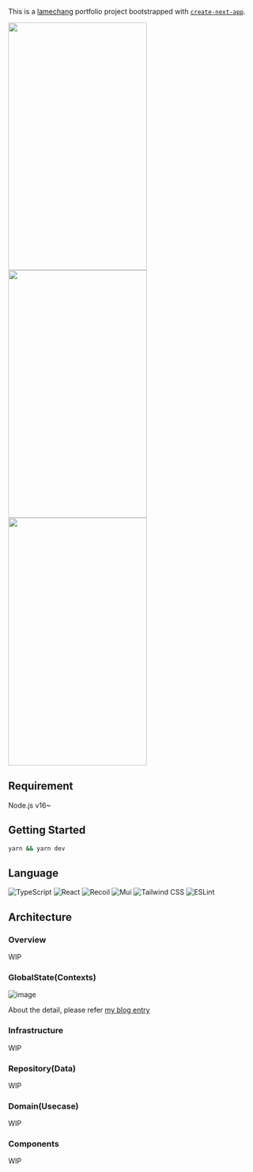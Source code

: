 This is a [lamechang](https://lamechang-dev.vercel.app/) portfolio project bootstrapped with [`create-next-app`](https://github.com/vercel/next.js/tree/canary/packages/create-next-app).


<p align="left">
  <img height="500px" width="280px" src="https://user-images.githubusercontent.com/57059766/212526922-cc91c24d-e564-4db8-9d82-356721aa96b7.png" />
  <img height="500px" width="280px" src="https://user-images.githubusercontent.com/57059766/212526956-b1540fc3-fabe-4858-a5f1-26b79ac4b1a1.png" />
  <img height="500px" width="280px" src="https://user-images.githubusercontent.com/57059766/213613263-551ca13f-7ecb-4dde-8989-f63f2c19159e.png" />
</p>


## Requirement
Node.js v16~

## Getting Started

```bash
yarn && yarn dev
```

## Language
![TypeScript](https://img.shields.io/badge/typescript-%23007ACC.svg?style=for-the-badge&logo=typescript&logoColor=white)
![React](https://img.shields.io/badge/react-%23149ECA.svg?style=for-the-badge&logo=react&logoColor=white)
![Recoil](https://img.shields.io/badge/recoil-%233678e5.svg?style=for-the-badge&logo=recoil&logoColor=white)
![Mui](https://img.shields.io/badge/mui-%23007FFF.svg?style=for-the-badge&logo=mui&logoColor=white)
![Tailwind CSS](https://img.shields.io/badge/tailwindcss-%2306B6D4.svg?style=for-the-badge&logo=tailwindcss&logoColor=white)
![ESLint](https://img.shields.io/badge/eslint-%234B32C3.svg?style=for-the-badge&logo=eslint&logoColor=white)

## Architecture
### Overview
WIP

### GlobalState(Contexts)
![image](https://user-images.githubusercontent.com/57059766/212527363-b1a10fb6-80c1-4146-a3cf-e98b1a7d9acd.png)

About the detail, please refer [my blog entry](https://lamechang-dev.hatenablog.com/entry/2023/01/15/133446)

### Infrastructure
WIP

### Repository(Data)
WIP

### Domain(Usecase)
WIP

### Components
WIP
